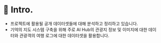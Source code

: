 # 📌 Intro.

- 프로젝트에 활용될 공개 데이터셋들에 대해 분석하고 정리하고 있습니다.
- 기억의 지도 시스템 구축을 위해 주로 AI Hub의 관광지 정보 및 이미지에 대한 데이터와 관광객의 여행 로그에 대한 데이터셋을 활용합니다.